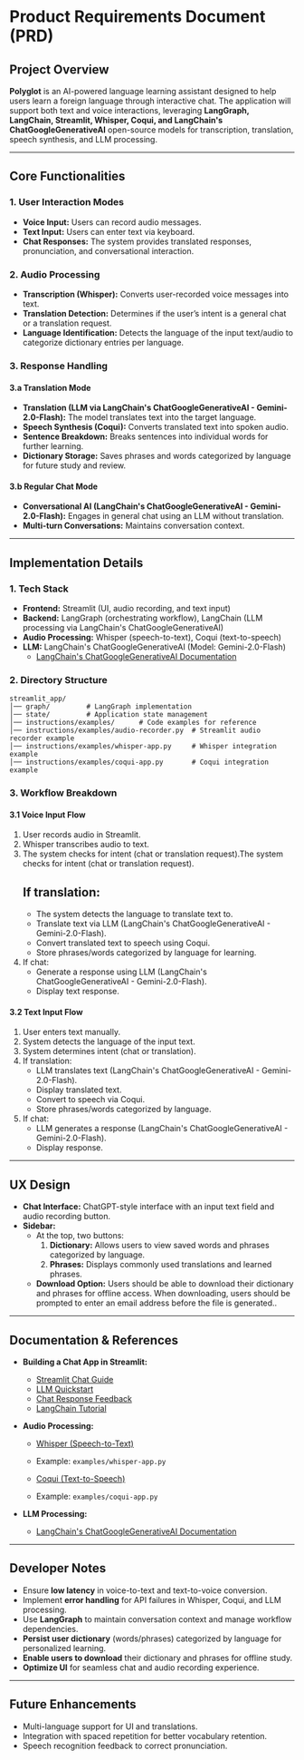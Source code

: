 # Product Requirements Document (PRD)

## Project Overview

**Polyglot** is an AI-powered language learning assistant designed to help users learn a foreign language through interactive chat. The application will support both text and voice interactions, leveraging **LangGraph, LangChain, Streamlit, Whisper, Coqui, and LangChain's ChatGoogleGenerativeAI** open-source models for transcription, translation, speech synthesis, and LLM processing.

---

## Core Functionalities

### 1. User Interaction Modes

- **Voice Input:** Users can record audio messages.
- **Text Input:** Users can enter text via keyboard.
- **Chat Responses:** The system provides translated responses, pronunciation, and conversational interaction.

### 2. Audio Processing

- **Transcription (Whisper):** Converts user-recorded voice messages into text.
- **Translation Detection:** Determines if the user’s intent is a general chat or a translation request.
- **Language Identification:** Detects the language of the input text/audio to categorize dictionary entries per language.

### 3. Response Handling

#### 3.a Translation Mode

- **Translation (LLM via LangChain's ChatGoogleGenerativeAI - Gemini-2.0-Flash):** The model translates text into the target language.
- **Speech Synthesis (Coqui):** Converts translated text into spoken audio.
- **Sentence Breakdown:** Breaks sentences into individual words for further learning.
- **Dictionary Storage:** Saves phrases and words categorized by language for future study and review.

#### 3.b Regular Chat Mode

- **Conversational AI (LangChain's ChatGoogleGenerativeAI - Gemini-2.0-Flash):** Engages in general chat using an LLM without translation.
- **Multi-turn Conversations:** Maintains conversation context.

---

## Implementation Details

### 1. Tech Stack

- **Frontend:** Streamlit (UI, audio recording, and text input)
- **Backend:** LangGraph (orchestrating workflow), LangChain (LLM processing via LangChain's ChatGoogleGenerativeAI)
- **Audio Processing:** Whisper (speech-to-text), Coqui (text-to-speech)
- **LLM:** LangChain's ChatGoogleGenerativeAI (Model: Gemini-2.0-Flash)
  - [LangChain's ChatGoogleGenerativeAI Documentation](https://python.langchain.com/api_reference/google_genai/chat_models/langchain_google_genai.chat_models.ChatGoogleGenerativeAI.html)

### 2. Directory Structure

```
streamlit_app/
│── graph/         # LangGraph implementation
│── state/         # Application state management
│── instructions/examples/      # Code examples for reference
│── instructions/examples/audio-recorder.py  # Streamlit audio recorder example
│── instructions/examples/whisper-app.py     # Whisper integration example
│── instructions/examples/coqui-app.py       # Coqui integration example
```

### 3. Workflow Breakdown

#### **3.1 Voice Input Flow**

1. User records audio in Streamlit.
2. Whisper transcribes audio to text.
3. The system checks for intent (chat or translation request).The system checks for intent (chat or translation request).
   ## If translation:
   - The system detects the language to translate text to.
   - Translate text via LLM (LangChain's ChatGoogleGenerativeAI - Gemini-2.0-Flash).
   - Convert translated text to speech using Coqui.
   - Store phrases/words categorized by language for learning.
4. If chat:
   - Generate a response using LLM (LangChain's ChatGoogleGenerativeAI - Gemini-2.0-Flash).
   - Display text response.

#### **3.2 Text Input Flow**

1. User enters text manually.
2. System detects the language of the input text.
3. System determines intent (chat or translation).
4. If translation:
   - LLM translates text (LangChain's ChatGoogleGenerativeAI - Gemini-2.0-Flash).
   - Display translated text.
   - Convert to speech via Coqui.
   - Store phrases/words categorized by language.
5. If chat:
   - LLM generates a response (LangChain's ChatGoogleGenerativeAI - Gemini-2.0-Flash).
   - Display response.

---

## UX Design

- **Chat Interface:** ChatGPT-style interface with an input text field and audio recording button.
- **Sidebar:**
  - At the top, two buttons:
    1. **Dictionary:** Allows users to view saved words and phrases categorized by language.
    2. **Phrases:** Displays commonly used translations and learned phrases.
  - **Download Option:** Users should be able to download their dictionary and phrases for offline access. When downloading, users should be prompted to enter an email address before the file is generated..

---

## Documentation & References

- **Building a Chat App in Streamlit:**

  - [Streamlit Chat Guide](https://docs.streamlit.io/develop/tutorials/chat-and-llm-apps/build-conversational-apps)
  - [LLM Quickstart](https://docs.streamlit.io/develop/tutorials/chat-and-llm-apps/llm-quickstart)
  - [Chat Response Feedback](https://docs.streamlit.io/develop/tutorials/chat-and-llm-apps/chat-response-feedback)
  - [LangChain Tutorial](https://blog.streamlit.io/langchain-tutorial-1-build-an-llm-powered-app-in-18-lines-of-code/)

- **Audio Processing:**

  - [Whisper (Speech-to-Text)](https://github.com/openai/whisper)

  - Example: `examples/whisper-app.py`

  - [Coqui (Text-to-Speech)](https://docs.coqui.ai/en/latest/)

  - Example: `examples/coqui-app.py`

- **LLM Processing:**

  - [LangChain's ChatGoogleGenerativeAI Documentation](https://docs.litellm.ai/docs/)

---

## Developer Notes

- Ensure **low latency** in voice-to-text and text-to-voice conversion.
- Implement **error handling** for API failures in Whisper, Coqui, and LLM processing.
- Use **LangGraph** to maintain conversation context and manage workflow dependencies.
- **Persist user dictionary** (words/phrases) categorized by language for personalized learning.
- **Enable users to download** their dictionary and phrases for offline study.
- **Optimize UI** for seamless chat and audio recording experience.

---

## Future Enhancements

- Multi-language support for UI and translations.
- Integration with spaced repetition for better vocabulary retention.
- Speech recognition feedback to correct pronunciation.